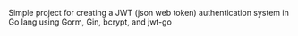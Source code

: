 Simple project for creating a JWT (json web token) authentication system in Go lang using Gorm, Gin, bcrypt, and jwt-go
